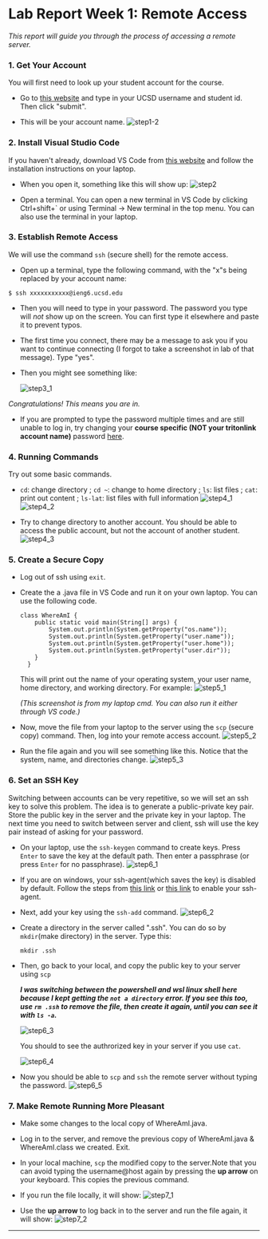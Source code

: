 # Lab Report Week 1: Remote Access
*This report will guide you through the process of accessing a remote server.*

### 1. Get Your Account
You will first need to look up your student account for the course. 
- Go to [this website](https://sdacs.ucsd.edu/~icc/index.php) and type in your UCSD username and student id. Then click "submit". 

- This will be your account name.
    ![step1-2](look_up2.png)

### 2. Install Visual Studio Code
If you haven't already, download VS Code from [this website]( https://code.visualstudio.com/) and follow the installation instructions on your laptop. 
- When you open it, something like this will show up:
    ![step2](vs.png)

- Open a terminal. You can open a new terminal in VS Code by clicking Ctrl+shift+` or using Terminal -> New terminal in the top menu. You can also use the terminal in your laptop. 

### 3. Establish Remote Access
We will use the command `ssh` (secure shell) for the remote access.
- Open up a terminal, type the following command, with the "x"s being replaced by your account name:
```
$ ssh xxxxxxxxxxx@ieng6.ucsd.edu
```
- Then you will need to type in your password. The password you type will *not* show up on the screen. You can first type it elsewhere and paste it to prevent typos.

- The first time you connect, there may be a message to ask you if you want to continue connecting (I forgot to take a screenshot in lab of that message). Type "yes".

- Then you might see something like:

    ![step3_1](ssh_1.png)
    
_Congratulations! This means you are in._ 

- If you are prompted to type the password multiple times and are still unable to log in, try changing your **course specific (NOT your tritonlink account name)** password [here](https://sdacs.ucsd.edu/~icc/password.php). 

### 4. Running Commands
Try out some basic commands. 
- `cd`: change directory ; `cd ~`: change to home directory ; `ls`: list files ; `cat`: print out content ; `ls-lat`: list files with full information
    ![step4_1](cmd_1.png)
    ![step4_2](cmd_2.png)

- Try to change directory to another account. You should be able to access the public account, but not the account of another student. 
    ![step4_3](cmd_3.png)

### 5. Create a Secure Copy 
- Log out of ssh using `exit`. 

- Create the a .java file in VS Code and run it on your own laptop. You can use the following code. 
    ```
    class WhereAmI {
        public static void main(String[] args) {
            System.out.println(System.getProperty("os.name"));
            System.out.println(System.getProperty("user.name"));
            System.out.println(System.getProperty("user.home"));
            System.out.println(System.getProperty("user.dir"));
        }
      }
    ```
    This will print out the name of your operating system, your user name, home directory, and working directory. For example: 
    ![step5_1](wai_1.png)
    
    *(This screenshot is from my laptop cmd. You can also run it either through VS code.)*

- Now, move the file from your laptop to the server using the `scp` (secure copy) command. Then, log into your remote access account. 
    ![step5_2](move.png)

- Run the file again and you will see something like this. Notice that the system, name, and directories change. 
    ![step5_3](wai_2.png)

### 6. Set an SSH Key
Switching between accounts can be very repetitive, so we will set an ssh key to solve this problem. The idea is to generate a public-private key pair. Store the public key in the server and the private key in your laptop. The next time you need to switch between server and client, ssh will use the key pair instead of asking for your password. 
- On your laptop, use the `ssh-keygen` command to create keys. Press `Enter` to save the key at the default path. Then enter a passphrase (or press `Enter` for no passphrase). 
    ![step6_1](key_1.png)

- If you are on windows, your ssh-agent(which saves the key) is disabled by default. Follow the steps from [this link](https://learn.microsoft.com/en-us/windows-server/administration/openssh/openssh_keymanagement#user-key-generation) or [this link](https://stackoverflow.com/questions/52113738/starting-ssh-agent-on-windows-10-fails-unable-to-start-ssh-agent-service-erro) to enable your ssh-agent.

- Next, add your key using the `ssh-add` command. 
![step6_2](add_1.png)

- Create a directory in the server called ".ssh". You can do so by `mkdir`(make directory) in the server. Type this: 
    ```
    mkdir .ssh
    ```
- Then, go back to your local, and copy the public key to your server using `scp`

    ***I was switching between the powershell and wsl linux shell here because I kept getting the `not a directory` error. If you see this too, use `rm .ssh` to remove the file, then create it again, until you can see it with `ls -a`.***

    ![step6_3](scp_1.png)

    You should to see the authrorized key in your server if you use `cat`. 

    ![step6_4](scp_2.png)

- Now you should be able to `scp` and `ssh` the remote server without typing the password. 
    ![step6_5](scp_3.png)

### 7. Make Remote Running More Pleasant
- Make some changes to the local copy of WhereAmI.java.

- Log in to the server, and remove the previous copy of WhereAmI.java & WhereAmI.class we created. Exit.

- In your local machine, `scp` the modified copy to the server.Note that you can avoid typing the username@host again by pressing the **up arrow** on your keyboard. This copies the previous command. 

- If you run the file locally, it will show: 
    ![step7_1](change_1.png)

- Use the **up arrow** to log back in to the server and run the file again, it will show: 
    ![step7_2](change_2.png)
---